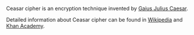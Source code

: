 Ceasar cipher is an encryption technique invented by [Gaius Julius Caesar](https://simple.wikipedia.org/wiki/Julius_Caesar#).

Detailed information about Ceasar cipher can be found in [Wikipedia](https://en.wikipedia.org/wiki/Caesar_cipher) and [Khan Academy](https://www.khanacademy.org/computing/computer-science/cryptography/crypt/v/caesar-cipher#:~:text=The%20Caesar%20Cipher%2C%20used%20by,exploits%20patterns%20in%20letter%20frequencies.).
